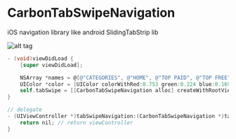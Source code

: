 # CarbonTabSwipeNavigation
iOS navigation library like android SlidingTabStrip lib

![alt tag](https://github.com/ermalkaleci/CarbonTabSwipeNavigation/blob/master/Examples/sample.gif)

```objective-c
- (void)viewDidLoad {
	[super viewDidLoad];

	NSArray *names = @[@"CATEGORIES", @"HOME", @"TOP PAID", @"TOP FREE", @"TOP GROSSING", @"TOP NEW PAID", @"TOP NEW FREE", @"TRENDING"];
	UIColor *color = [UIColor colorWithRed:0.753 green:0.224 blue:0.169 alpha:1];
	self.tabSwipe = [[CarbonTabSwipeNavigation alloc] createWithRootViewController:self tabNames:names tintColor:color delegate:self];
}

// delegate
- (UIViewController *)tabSwipeNavigation:(CarbonTabSwipeNavigation *)tabSwipe viewControllerAtIndex:(NSUInteger)index {
	return nil; // return viewController
}

```

